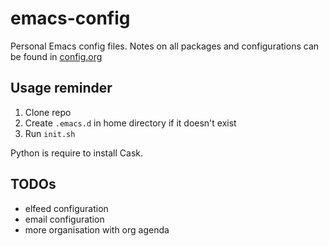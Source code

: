 # emacs-config
Personal Emacs config files. Notes on all packages and configurations can be found in [config.org](config.org)

## Usage reminder
1. Clone repo
2. Create `.emacs.d` in home directory if it doesn't exist
3. Run `init.sh`

Python is require to install Cask.

## TODOs
- elfeed configuration
- email configuration
- more organisation with org agenda